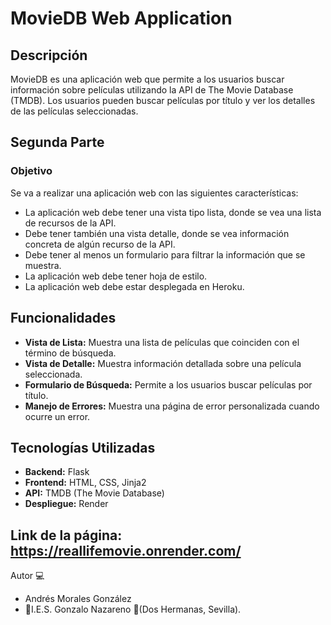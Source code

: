 # MovieDB Web Application

## Descripción

MovieDB es una aplicación web que permite a los usuarios buscar información sobre películas utilizando la API de The Movie Database (TMDB). Los usuarios pueden buscar películas por título y ver los detalles de las películas seleccionadas.

## Segunda Parte

### Objetivo

Se va a realizar una aplicación web con las siguientes características:

* La aplicación web debe tener una vista tipo lista, donde se vea una lista de recursos de la API.
* Debe tener también una vista detalle, donde se vea información concreta de algún recurso de la API.
* Debe tener al menos un formulario para filtrar la información que se muestra.
* La aplicación web debe tener hoja de estilo.
* La aplicación web debe estar desplegada en Heroku.

## Funcionalidades

- **Vista de Lista:** Muestra una lista de películas que coinciden con el término de búsqueda.
- **Vista de Detalle:** Muestra información detallada sobre una película seleccionada.
- **Formulario de Búsqueda:** Permite a los usuarios buscar películas por título.
- **Manejo de Errores:** Muestra una página de error personalizada cuando ocurre un error.

## Tecnologías Utilizadas

- **Backend:** Flask
- **Frontend:** HTML, CSS, Jinja2
- **API:** TMDB (The Movie Database)
- **Despliegue:** Render

## Link de la página: https://reallifemovie.onrender.com/

Autor :computer:
* Andrés Morales González
* :school:I.E.S. Gonzalo Nazareno :round_pushpin:(Dos Hermanas, Sevilla).
